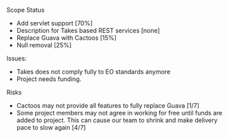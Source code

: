 Scope Status
* Add servlet support [70%]
* Description for Takes based REST services [none]
* Replace Guava with Cactoos [15%]
* Null removal [25%]

Issues:
* Takes does not comply fully to EO standards anymore
* Project needs funding.

Risks
* Cactoos may not provide all features to fully replace Guava [1/7]
* Some project members may not agree in working for free until funds are added
 to project. This can cause our team to shrink and make delivery pace to slow again [4/7]
